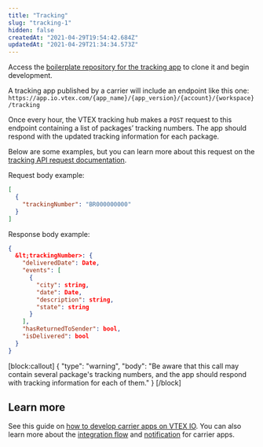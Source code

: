 ```yaml
---
title: "Tracking"
slug: "tracking-1"
hidden: false
createdAt: "2021-04-29T19:54:42.684Z"
updatedAt: "2021-04-29T21:34:34.573Z"
---
```

Access the [boilerplate repository for the tracking app](https://github.com/vtex-apps/carrier-hubs-examples/tree/main/carrier-tracking-example) to clone it and begin development.

A tracking app published by a carrier will include an endpoint like this one:
`https://app.io.vtex.com/{app_name}/{app_version}/{account}/{workspace}/tracking`

Once every hour, the VTEX tracking hub makes a `POST` request to this endpoint containing a list of packages’ tracking numbers. The app should respond with the updated tracking information for each package.

Below are some examples, but you can learn more about this request on the [tracking API request documentation](https://developers.vtex.com/vtex-developer-docs/reference/vtex-log-tracking-app).

Request body example:
```json
[
  {
    "trackingNumber": "BR000000000"
  }
]
```

Response body example:

```json
{
  &lt;trackingNumber>: {
    "deliveredDate": Date,
    "events": [
      {
        "city": string,
        "date": Date,
        "description": string,
        "state": string
      }
    ],
    "hasReturnedToSender": bool,
    "isDelivered": bool
  }
}
```
[block:callout]
{
  "type": "warning",
  "body": "Be aware that this call may contain several package's tracking numbers, and the app should respond with tracking information for each of them."
}
[/block]


## Learn more

See this guide on [how to develop carrier apps on VTEX IO](https://developers.vtex.com/vtex-rest-api/docs/getting-started-with-vtex-io-for-carriers). You can also learn more about the [integration flow](https://developers.vtex.com/vtex-rest-api/docs/integration-flow) and [notification](https://developers.vtex.com/vtex-rest-api/docs/notification-1) for carrier apps.